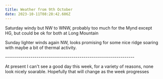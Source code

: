 ```yaml
---
title: Weather from 9th October
date: 2023-10-11T08:28:42.606Z
---
```

Saturday windy but NW to WNW,  probably too much for the Mynd except HG, but could be ok for both at Long Mountain

Sunday lighter winds again NW, looks promising for some nice ridge soaring with maybe a bit of thermal activity.

\------------------------------------------------------------------

At present I can't see a good day this week, for a variety of reasons, none look nicely soarable.  Hopefully that will change as the week progresses